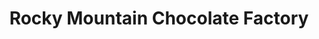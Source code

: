 ---
title: "Rocky Mountain Chocolate Factory"
url: /fresno/rocky-mountain-chocolate-factory/
shop: confectionery
---